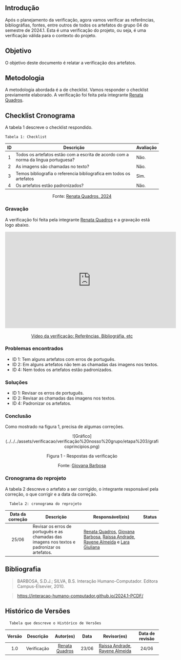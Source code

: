 ## Introdução
Após o planejamento da verificação, agora vamos verificar as referências, bibliográfias, fontes, entre outros de todos os artefatos do grupo 04 do semestre de 2024.1. Esta é uma verificação do projeto, ou seja, é uma verificação válida para o contexto do projeto.

## Objetivo 
O objetivo deste documento é relatar a verificação dos artefatos.

## Metodologia
A metodologia abordada é a de checklist. Vamos responder o checklist previamente elaborado. A verificação foi feita pela integrante [Renata Quadros](https://github.com/Renatinha28).

## Checklist Cronograma
A tabela 1 descreve o checklist respondido.

    Tabela 1: Checklist 


| ID | Descrição | Avaliação | 
| :----: | --------- | ---------- | 
| 1 |Todos os artefatos estão com a escrita de acordo com a norma da lingua portuguesa? | Não. | 
| 2 | As imagens são chamadas no texto? | Não. | 
| 3 | Temos bibliografia o referencia bibliografica em todos os artefatos| Sim. |
| 4 | Os artefatos estão padronizados?| Não. |  

<center> <p>Fonte: <a href="https://github.com/Renatinha28">Renata Quadros, 2024</a></p></center>

### Gravação
A verificação foi feita pela integrante [Renata Quadros](https://github.com/Renatinha28) e a gravação está logo abaixo.

<p style="text-align: center">
    <iframe width="560" height="315" src="https://www.youtube.com/embed/LtsaJP8fgTg" title="YouTube video player" frameborder="0" allow="accelerometer; autoplay; clipboard-write; encrypted-media; gyroscope; picture-in-picture; web-share" referrerpolicy="strict-origin-when-cross-origin" allowfullscreen></iframe>
</p>
<p style="text-align: center">
    <a href="https://www.youtube.com/watch?v=LtsaJP8fgTg" target="_blank">Vídeo da verificação: Referências, Bibliográfia, etc </a>
</p>

### Problemas encontrados
- ID 1: Tem alguns artefatos com erros de português.
- ID 2: Em alguns artefatos não tem as chamadas das imagens nos textos.
- ID 4: Nem todos os artefatos estão padronizados.

### Soluções
- ID 1: Revisar os erros de português.
- ID 2: Revisar as chamadas das imagens nos textos.
- ID 4: Padronizar os artefatos.

### Conclusão
Como mostrado na figura 1, precisa de algumas correções.

<center>
![Gráfico](../../../assets/verificacao/verificação%20nosso%20grupo/etapa%203/graficoprincipios.png)
<div align="center">
<p> Figura 1 - Respostas da verificação</p>
 <center>  <p>Fonte: <a href="https://github.com/gio221">Giovana Barbosa</a></p></center>        
</div></center>

### Cronograma do reprojeto
A tabela 2 descreve o artefato a ser corrigido, o integrante responsável pela correção, o que corrigir e a data da correção.


      Tabela 2: cronograma do reprojeto
| Data da correção | Descrição | Responsável(eis) | Status |
| :----------------------: | -------------------- | ---------------- | --------------- |
|25/06| Revisar os erros de português e as chamadas das imagens nos textos e padronizar os artefatos. | [Renata Quadros](https://github.com/Renatinha28), [Giovana Barbosa](https://github.com/gio221), [Raissa Andrade](https://github.com/RaissaAndradeS), [Rayene Almeida](https://github.com/rayenealmeida) e [Lara Giuliana](https://github.com/gravelylara) | |


## Bibliografia
> BARBOSA, S.D.J.; SILVA, B.S. Interação Humano-Computador. Editora Campus-Elsevier, 2010.

> https://interacao-humano-computador.github.io/2024.1-PCDF/

## Histórico de Versões
      Tabela que descreve o Histórico de Versões

|     Versão       |     Descrição      |      Autor(es)      | Data           |  Revisor(es)          |Data de revisão|
| :----------------------------------------------------------: | :-------------------------------: | :-------------------------------------------------: | :-------------------------------: |  :-------------------------------: | :-------------------------------: |
| 1.0 | Verificação | [Renata Quadros](https://github.com/Renatinha28)  | 23/06 | [Raissa Andrade](https://github.com/RaissaAndradeS), [Rayene Almeida](https://github.com/rayenealmeida) | 24/06